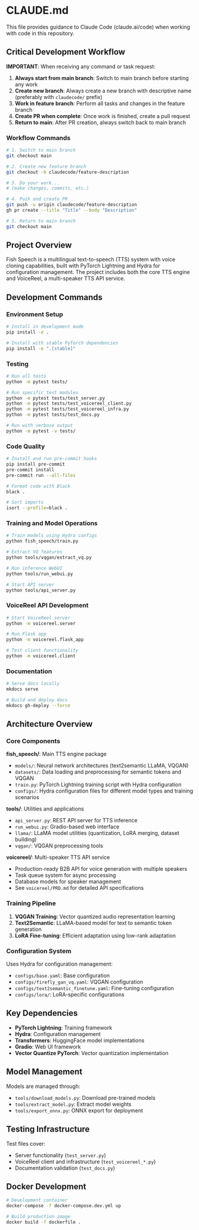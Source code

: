 # CLAUDE.md

This file provides guidance to Claude Code (claude.ai/code) when working with code in this repository.

## Critical Development Workflow

**IMPORTANT**: When receiving any command or task request:

1. **Always start from main branch**: Switch to main branch before starting any work
2. **Create new branch**: Always create a new branch with descriptive name (preferably with `claudecode/` prefix)
3. **Work in feature branch**: Perform all tasks and changes in the feature branch
4. **Create PR when complete**: Once work is finished, create a pull request
5. **Return to main**: After PR creation, always switch back to main branch

### Workflow Commands
```bash
# 1. Switch to main branch
git checkout main

# 2. Create new feature branch 
git checkout -b claudecode/feature-description

# 3. Do your work...
# (make changes, commits, etc.)

# 4. Push and create PR
git push -u origin claudecode/feature-description
gh pr create --title "Title" --body "Description"

# 5. Return to main branch
git checkout main
```

## Project Overview

Fish Speech is a multilingual text-to-speech (TTS) system with voice cloning capabilities, built with PyTorch Lightning and Hydra for configuration management. The project includes both the core TTS engine and VoiceReel, a multi-speaker TTS API service.

## Development Commands

### Environment Setup
```bash
# Install in development mode
pip install -e .

# Install with stable PyTorch dependencies
pip install -e ".[stable]"
```

### Testing
```bash
# Run all tests
python -m pytest tests/

# Run specific test modules
python -m pytest tests/test_server.py
python -m pytest tests/test_voicereel_client.py
python -m pytest tests/test_voicereel_infra.py
python -m pytest tests/test_docs.py

# Run with verbose output
python -m pytest -v tests/
```

### Code Quality
```bash
# Install and run pre-commit hooks
pip install pre-commit
pre-commit install
pre-commit run --all-files

# Format code with Black
black .

# Sort imports
isort --profile=black .
```

### Training and Model Operations
```bash
# Train models using Hydra configs
python fish_speech/train.py

# Extract VQ features
python tools/vqgan/extract_vq.py

# Run inference WebUI
python tools/run_webui.py

# Start API server
python tools/api_server.py
```

### VoiceReel API Development
```bash
# Start VoiceReel server
python -m voicereel.server

# Run Flask app
python -m voicereel.flask_app

# Test client functionality
python -m voicereel.client
```

### Documentation
```bash
# Serve docs locally
mkdocs serve

# Build and deploy docs
mkdocs gh-deploy --force
```

## Architecture Overview

### Core Components

**fish_speech/**: Main TTS engine package
- `models/`: Neural network architectures (text2semantic LLaMA, VQGAN)
- `datasets/`: Data loading and preprocessing for semantic tokens and VQGAN
- `train.py`: PyTorch Lightning training script with Hydra configuration
- `configs/`: Hydra configuration files for different model types and training scenarios

**tools/**: Utilities and applications
- `api_server.py`: REST API server for TTS inference
- `run_webui.py`: Gradio-based web interface
- `llama/`: LLaMA model utilities (quantization, LoRA merging, dataset building)
- `vqgan/`: VQGAN preprocessing tools

**voicereel/**: Multi-speaker TTS API service
- Production-ready B2B API for voice generation with multiple speakers
- Task queue system for async processing
- Database models for speaker management
- See `voicereel/PRD.md` for detailed API specifications

### Training Pipeline

1. **VQGAN Training**: Vector quantized audio representation learning
2. **Text2Semantic**: LLaMA-based model for text to semantic token generation
3. **LoRA Fine-tuning**: Efficient adaptation using low-rank adaptation

### Configuration System

Uses Hydra for configuration management:
- `configs/base.yaml`: Base configuration
- `configs/firefly_gan_vq.yaml`: VQGAN configuration
- `configs/text2semantic_finetune.yaml`: Fine-tuning configuration
- `configs/lora/`: LoRA-specific configurations

## Key Dependencies

- **PyTorch Lightning**: Training framework
- **Hydra**: Configuration management
- **Transformers**: HuggingFace model implementations
- **Gradio**: Web UI framework
- **Vector Quantize PyTorch**: Vector quantization implementation

## Model Management

Models are managed through:
- `tools/download_models.py`: Download pre-trained models
- `tools/extract_model.py`: Extract model weights
- `tools/export_onnx.py`: ONNX export for deployment

## Testing Infrastructure

Test files cover:
- Server functionality (`test_server.py`)
- VoiceReel client and infrastructure (`test_voicereel_*.py`)
- Documentation validation (`test_docs.py`)

## Docker Development

```bash
# Development container
docker-compose -f docker-compose.dev.yml up

# Build production image
docker build -f dockerfile .
```